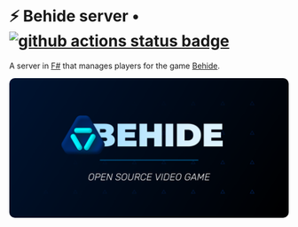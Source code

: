 # ⚡ Behide server • [![github actions status badge](https://github.com/behide-game/behide-server/actions/workflows/perform-tests.yml/badge.svg)](https://github.com/behide-game/behide-server/actions/workflows/perform-tests.yml)

A server in [F#](https://fsharp.org/) that manages players for the game [Behide](https://gitlab.com/carne-8/behide).

<img src="./Assets/Presentation card.png"
     alt="Behide, open source video game"
     style="border-radius: 10px" />
